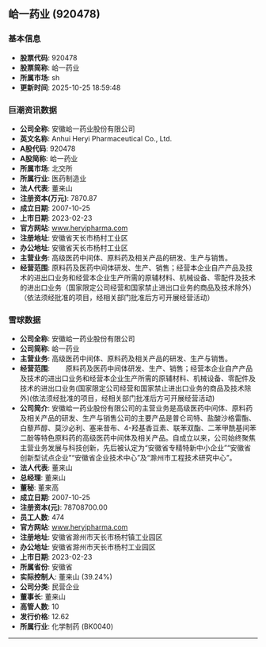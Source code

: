 ## 峆一药业 (920478)

### 基本信息

- **股票代码**: 920478
- **股票简称**: 峆一药业
- **所属市场**: sh
- **更新时间**: 2025-10-25 18:59:48

### 巨潮资讯数据

- **公司全称**: 安徽峆一药业股份有限公司
- **英文名称**: Anhui Heryi Pharmaceutical Co., Ltd.
- **A股代码**: 920478
- **A股简称**: 峆一药业
- **所属市场**: 北交所
- **所属行业**: 医药制造业
- **法人代表**: 董来山
- **注册资本(万元)**: 7870.87
- **成立日期**: 2007-10-25
- **上市日期**: 2023-02-23
- **官方网站**: www.heryipharma.com
- **注册地址**: 安徽省天长市杨村工业区
- **办公地址**: 安徽省天长市杨村工业区
- **主营业务**: 高级医药中间体、原料药及相关产品的研发、生产与销售。
- **经营范围**: 原料药及医药中间体研发、生产、销售；经营本企业自产产品及技术的进出口业务和经营本企业生产所需的原辅材料、机械设备、零配件及技术的进出口业务（国家限定公司经营和国家禁止进出口业务的商品及技术除外）（依法须经批准的项目，经相关部门批准后方可开展经营活动）

### 雪球数据

- **公司全称**: 安徽峆一药业股份有限公司
- **公司简称**: 峆一药业
- **主营业务**: 高级医药中间体、原料药及相关产品的研发、生产与销售。
- **经营范围**: 　　原料药及医药中间体研发、生产、销售；经营本企业自产产品及技术的进出口业务和经营本企业生产所需的原辅材料、机械设备、零配件及技术的进出口业务(国家限定公司经营和国家禁止进出口业务的商品及技术除外)(依法须经批准的项目，经相关部门批准后方可开展经营活动)
- **公司简介**: 安徽峆一药业股份有限公司的主营业务是高级医药中间体、原料药及相关产品的研发、生产与销售公司的主要产品是普仑司特、盐酸沙格雷酯、白藜芦醇、莫沙必利、塞来昔布、4-羟基香豆素、联苯双酯、二苯甲酰基间苯二酚等特色原料药的高级医药中间体及相关产品。自成立以来，公司始终聚焦主营业务发展与科技创新，先后被认定为“安徽省专精特新中小企业”“安徽省创新型试点企业”“安徽省企业技术中心”及“滁州市工程技术研究中心”。
- **法人代表**: 董来山
- **总经理**: 董来山
- **董秘**: 董来高
- **成立日期**: 2007-10-25
- **注册资本(元)**: 78708700.00
- **员工人数**: 474
- **官方网站**: www.heryipharma.com
- **注册地址**: 安徽省滁州市天长市杨村镇工业园区
- **办公地址**: 安徽省滁州市天长市杨村工业园区
- **上市日期**: 2023-02-23
- **所属省份**: 安徽省
- **实际控制人**: 董来山 (39.24%)
- **公司分类**: 民营企业
- **董事长**: 董来山
- **高管人数**: 10
- **发行价格**: 12.62
- **所属行业**: 化学制药 (BK0040)

---